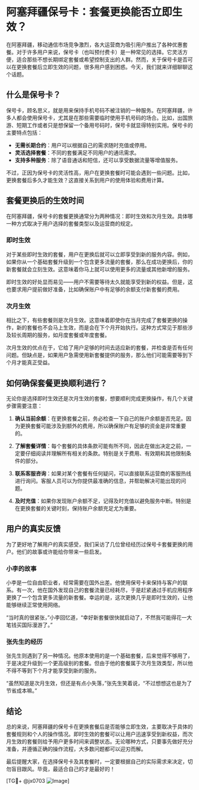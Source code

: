 # 阿塞拜疆保号卡：套餐更换能否立即生效？

在阿塞拜疆，移动通信市场竞争激烈，各大运营商为吸引用户推出了各种优惠套餐。对于许多用户来说，保号卡（也叫预付费卡）是一种常见的选择。它灵活方便，适合那些不想长期绑定套餐或希望控制支出的人群。然而，关于保号卡是否可以在更换套餐后立即生效的问题，很多用户感到困惑。今天，我们就来详细聊聊这个话题。

## 什么是保号卡？

保号卡，顾名思义，就是用来保持手机号码不被注销的一种服务。在阿塞拜疆，许多人都会使用保号卡，尤其是在那些需要临时使用手机号码的场合。比如，出国旅游、短期工作或者只是想保留一个备用号码时，保号卡就显得特别实用。保号卡的主要特点包括：

- **无需长期合约**：用户可以根据自己的需求随时充值或停用。
- **灵活选择套餐**：不同的套餐满足不同用户的通讯需求。
- **支持多种服务**：除了语音通话和短信，还可以享受数据流量等增值服务。

不过，正因为保号卡的灵活性高，用户在更换套餐时可能会遇到一些问题。比如，更换套餐后多久才能生效？这直接关系到用户的使用体验和费用计算。

## 套餐更换后的生效时间

在阿塞拜疆，保号卡的套餐更换通常分为两种情况：即时生效和次月生效。具体哪一种方式取决于用户选择的套餐类型以及运营商的规定。

### 即时生效

对于某些即时生效的套餐，用户在更换后就可以立即享受到新的服务内容。例如，如果你从一个基础套餐升级到一个包含更多流量的套餐，那么在成功更换后，你的新套餐就会立刻生效。这意味着你马上就可以使用更多的流量或其他新增的服务。

即时生效的好处显而易见——用户不需要等待太久就能享受到新的权益。但是，这也要求用户提前做好准备，比如确保账户中有足够的余额支付新套餐的费用。

### 次月生效

相比之下，有些套餐则是次月生效。这意味着即使你在当月完成了套餐更换的操作，新的套餐也不会马上生效，而是会在下个月开始执行。这种方式常见于那些涉及较长周期的服务，如月度套餐或年度套餐。

次月生效的优点在于，它给了用户足够的时间去适应新的套餐，并检查是否有任何问题。但缺点是，如果用户急需使用新套餐提供的服务，那么他们可能需要等到下个月才能真正受益。

## 如何确保套餐更换顺利进行？

无论你是选择即时生效还是次月生效的套餐，想要顺利完成更换操作，有几个关键步骤需要注意：

1. **确认当前余额**：在更换套餐之前，务必检查一下自己的账户余额是否充足。因为更换套餐可能涉及到额外的费用，所以确保账户有足够的资金是非常重要的。

2. **了解套餐详情**：每个套餐的具体条款可能有所不同，因此在做出决定之前，一定要仔细阅读并理解所有相关的条款。特别是关于费用、有效期和其他限制条件的部分。

3. **联系客服咨询**：如果对某个套餐有任何疑问，可以直接联系运营商的客服热线进行询问。客服人员可以为你提供最准确的信息，并帮助解决可能出现的问题。

4. **及时充值**：如果你发现账户余额不足，记得及时充值以避免服务中断。特别是在更换套餐的关键时刻，保持账户余额充足尤为重要。

## 用户的真实反馈

为了更好地了解用户的真实感受，我们采访了几位曾经经历过保号卡套餐更换的用户。他们的故事或许能给你带来一些启发。

### 小李的故事

小李是一位自由职业者，经常需要在国外出差。他使用保号卡来保持与客户的联系。有一次，他在国外发现自己的套餐流量已经耗尽，于是赶紧通过手机应用程序更换了一个包含更多流量的新套餐。幸运的是，这次更换几乎是即时生效的，让他能够继续正常使用网络。

“当时真的很紧张，”小李回忆道，“幸好新套餐很快就启动了，不然我可能得花一大笔钱买国际漫游了。”

### 张先生的经历

张先生则遇到了另一种情况。他原本使用的是一个基础套餐，后来觉得不够用了，于是决定升级到一个更高级别的套餐。但由于他的套餐属于次月生效类型，所以他不得不等到下个月才能享受到新的服务。

“虽然知道是次月生效，但还是有点小失落，”张先生笑着说，“不过想想这也是为了节省成本嘛。”

## 结论

总的来说，阿塞拜疆的保号卡在更换套餐后是否能够立即生效，主要取决于具体的套餐规则和个人的操作情况。即时生效的套餐可以让用户迅速享受到新权益，而次月生效的套餐则给予用户更多时间来调整状态。无论哪种方式，只要事先做好充分准备，并遵循正确的操作流程，大多数问题都可以迎刃而解。

最后提醒大家，在选择保号卡及其套餐时，一定要根据自己的实际需求来决定，切勿盲目跟风。毕竟，最适合自己的才是最好的！

[TG💪+ @jx0703 ![Image](https://github.com/user-attachments/assets/dbca1d08-cadb-493c-b0ec-ad6f7a83f270)]